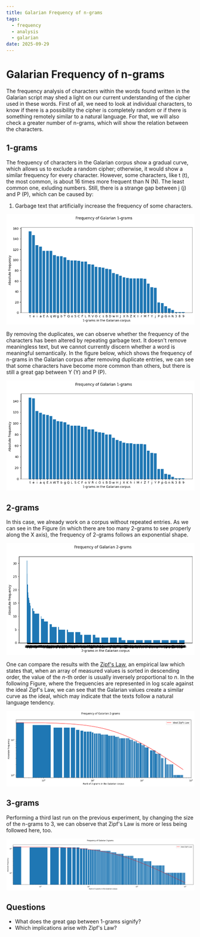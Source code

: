 ```yaml
---
title: Galarian Frequency of n-grams
tags:
  - frequency
  - analysis
  - galarian
date: 2025-09-29
---
```

<link rel="stylesheet" type="text/css" media="all" href="./style/style.css">

# Galarian Frequency of n-grams

The frequency analysis of characters within the words found written in the Galarian script may shed a light on our current understanding of the cipher used in these words. First of all, we need to look at individual characters, to know if there is a possibility the cipher is completely random or if there is something remotely similar to a natural language. For that, we will also check a greater number of n-grams, which will show the relation between the characters.

## 1-grams

The frequency of characters in the Galarian corpus show a gradual curve, which allows us to exclude a random cipher; otherwise, it would show a similar frequency for every character. However, some characters, like <thraex>t</thraex> (t), the most common, is about 16 times more frequent than <thraex>N</thraex> (N). The least common one, exluding numbers. Still, there is a strange gap between <thraex>j</thraex> (j) and <thraex>P</thraex> (P), which can be caused by:

1. Garbage text that artificially increase the frequency of some characters.

![Frequency of 1-grams in the Galarian corpus](./img/galarian-1-gram-frequency-2025-09-29.png)

By removing the duplicates, we can observe whether the frequency of the characters has been altered by repeating garbage text. It doesn't remove meaningless text, but we cannot currently discern whether a word is meaningful semantically. In the figure below, which shows the frequency of n-grams in the Galarian corpus after removing duplicate entries, we can see that some characters have become more common than others, but there is still a great gap between <thraex>Y</thraex> (Y) and <thraex>P</thraex> (P).

![Frequency of 1-grams in the Galarian corpus, removing duplicates](./img/galarian-1-gram-frequency-no-dupes-2025-09-29.png)

## 2-grams

In this case, we already work on a corpus without repeated entries. As we can see in the Figure (in which there are too many 2-grams to see properly along the X axis), the frequency of 2-grams follows an exponential shape.

![Frequency of 2-grams in the Galarian corpus, removing duplicates](./img/galarian-2-gram-frequency-no-dupes-2025-09-29.png)

One can compare the results with the [Zipf's Law](https://en.wikipedia.org/wiki/Zipf%27s_law), an empirical law which states that, when an array of measured values is sorted in descending order, the value of the $n$-th order is usually inversely proportional to $n$. In the following Figure, where the frequencies are represented in log scale against the ideal Zipf's Law, we can see that the Galarian values create a similar curve as the ideal, which may indicate that the texts follow a natural language tendency.

![Frequency of 2-grams in the Galarian corpus, in log-log scale, with respect to the ideal Zipf's Law](./img/galarian-2-gram-frequency-no-dupes-log-log-2025-09-29.png)

## 3-grams

Performing a third last run on the previous experiment, by changing the size of the n-grams to 3, we can observe that Zipf's Law is more or less being followed here, too.

![Frequency of 3-grams in the Galarian corpus, in log-log scale, with respect to the ideal Zipf's Law](./img/galarian-3-gram-frequency-no-dupes-log-log-2025-09-29.png)

## Questions

- What does the great gap between 1-grams signify?
- Which implications arise with Zipf's Law?